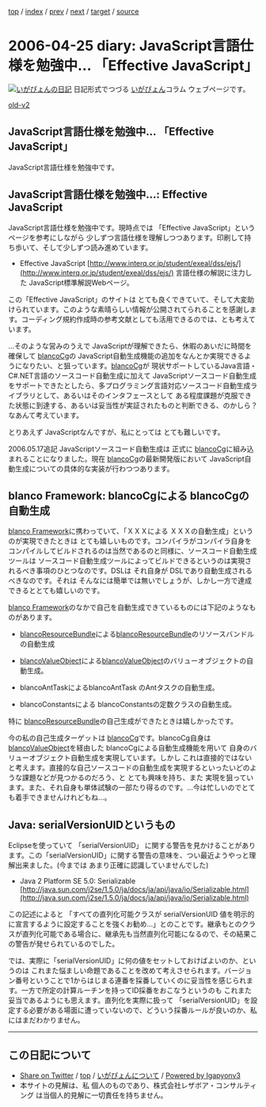 [top](../index.html) 
 / [index](index.html) 
 / [prev](ig060424.html) 
 / [next](ig060427.html) 
 / [target](https://www.igapyon.jp/igapyon/diary/2006/ig060425.html) 
 / [source](https://github.com/igapyon/diary/blob/master/2006/ig060425.src.md) 

2006-04-25 diary: JavaScript言語仕様を勉強中… 「Effective JavaScript」
=====================================================================================================
[![いがぴょんの日記](https://www.igapyon.jp/igapyon/diary/images/iga200306s.jpg "いがぴょん")](https://www.igapyon.jp/igapyon/diary/memo/memoigapyon.html) 日記形式でつづる [いがぴょん](https://www.igapyon.jp/igapyon/diary/memo/memoigapyon.html)コラム ウェブページです。

[old-v2](ig060425-orig.html)

## JavaScript言語仕様を勉強中… 「Effective JavaScript」

JavaScript言語仕様を勉強中です。


## JavaScript言語仕様を勉強中…: Effective JavaScript

JavaScript言語仕様を勉強中です。現時点では 「Effective JavaScript」というページを参考にしながら 少しずつ言語仕様を理解しつつあります。印刷して持ち歩いて、そして少しずつ読み進めています。

* Effective JavaScript
  [http://www.interq.or.jp/student/exeal/dss/ejs/](http://www.interq.or.jp/student/exeal/dss/ejs/)
  言語仕様の解説に注力した JavaScript標準解説Webページ。

この「Effective JavaScript」のサイトは とても良くできていて、そして大変助けられています。このような素晴らしい情報が公開されてられることを感謝します。コーディング規約作成時の参考文献としても活用できるのでは、とも考えています。

…そのような営みのうえで JavaScriptが理解できたら、休暇のあいだに時間を確保して [blancoCg](http://www.igapyon.jp/blanco/blancocg.html)の JavaScript自動生成機能の追加をなんとか実現できるようになりたい、と狙っています。[blancoCg](http://www.igapyon.jp/blanco/blancocg.html)が 現状サポートしているJava言語・C#.NET言語のソースコード自動生成に加えて JavaScriptソースコード自動生成をサポートできたとしたら、多プログラミング言語対応ソースコード自動生成ライブラリとして、あるいはそのインタフェースとして ある程度課題が克服できた状態に到達する、あるいは妥当性が実証されたものと判断できる、のかしら？ なあんて考えています。

とりあえず JavaScriptなんですが、私にとっては とても難しいです。

2006.05.17追記 JavaScriptソースコード自動生成は 正式に [blancoCg](http://www.igapyon.jp/blanco/blancocg.html)に組み込まれることになりました。現在 [blancoCg](http://www.igapyon.jp/blanco/blancocg.html)の最新開発版において JavaScript自動生成についての具体的な実装が行わつつあります。

## blanco Framework: blancoCgによる blancoCgの自動生成

[blanco Framework](http://www.igapyon.jp/blanco/blanco.ja.html)に携わっていて、「ＸＸＸによる ＸＸＸの自動生成」というのが実現できたときは とても嬉しいものです。コンパイラがコンパイラ自身をコンパイルしてビルドされるのは当然であるのと同様に、ソースコード自動生成ツールは ソースコード自動生成ツールによってビルドできるというのは実現されるべき事項のひとつなのです。DSLは それ自身が DSLであり自動生成されるべきなのです。それは そんなには簡単では無いでしょうが、しかし一方で達成できるととても嬉しいのです。

[blanco Framework](http://www.igapyon.jp/blanco/blanco.ja.html)のなかで自己を自動生成できているものには下記のようなものがあります。

* [blancoResourceBundle](http://www.igapyon.jp/blanco/blancoresourcebundle.html)による[blancoResourceBundle](http://www.igapyon.jp/blanco/blancoresourcebundle.html)のリソースバンドルの自動生成
  
* [blancoValueObject](http://www.igapyon.jp/blanco/blancovalueobject.html)による[blancoValueObject](http://www.igapyon.jp/blanco/blancovalueobject.html)のバリューオブジェクトの自動生成。
  
* blancoAntTaskによるblancoAntTask のAntタスクの自動生成。
  
* blancoConstantsによる blancoConstantsの定数クラスの自動生成。

特に [blancoResourceBundle](http://www.igapyon.jp/blanco/blancoresourcebundle.html)の自己生成ができたときは嬉しかったです。

今の私の自己生成ターゲットは [blancoCg](http://www.igapyon.jp/blanco/blancocg.html)です。blancoCg自身は [blancoValueObject](http://www.igapyon.jp/blanco/blancovalueobject.html)を経由した
blancoCgによる自動生成機能を用いて 自身のバリューオブジェクト自動生成を実現しています。しかし これは直接的ではないと考えます。直接的な自己ソースコードの自動生成を実現するといったいどのような課題などが見つかるのだろう、と とても興味を持ち、また 実現を狙っています。また、それ自身も単体試験の一部たり得るのです。…今は忙しいのでとても着手できませんけれどもね…。

## Java: serialVersionUIDというもの

Eclipseを使っていて 「serialVersionUID」 に関する警告を見かけることがあります。この「serialVersionUID」に関する警告の意味を、つい最近ようやっと理解出来ました。(今までは あまり正確に認識していませんでした)

* Java 2 Platform SE 5.0: Serializable
  [http://java.sun.com/j2se/1.5.0/ja/docs/ja/api/java/io/Serializable.html](http://java.sun.com/j2se/1.5.0/ja/docs/ja/api/java/io/Serializable.html)

この記述によると 「すべての直列化可能クラスが serialVersionUID 値を明示的に宣言するように設定することを強くお勧め…」とのことです。継承もとのクラスが直列化可能である場合に、継承先も当然直列化可能になるので、その結果この警告が発せられているのでした。

では、実際に「serialVersionUID」に何の値をセットしておけばよいのか、というのは これまた悩ましい命題であることを改めて考えさせられます。バージョン番号ということで1からはじまる連番を採番していくのに妥当性を感じられます。一方で所定の計算ルーチンを持ってID採番をおこなうというのも これまた妥当であるようにも思えます。直列化を実際に扱って 「serialVersionUID」を設定する必要がある場面に遭っていないので、どういう採番ルールが良いのか、私にはまだわかりません。


----------------------------------------------------------------------------------------------------

## この日記について

* [Share on Twitter](https://twitter.com/intent/tweet?hashtags=igapyon%2Cdiary%2C%E3%81%84%E3%81%8C%E3%81%B4%E3%82%87%E3%82%93&text=JavaScript%E8%A8%80%E8%AA%9E%E4%BB%95%E6%A7%98%E3%82%92%E5%8B%89%E5%BC%B7%E4%B8%AD%E2%80%A6+%E3%80%8CEffective+JavaScript%E3%80%8D&url=https%3A%2F%2Fwww.igapyon.jp%2Figapyon%2Fdiary%2F2006%2Fig060425.html) / [top](../index.html) / [いがぴょんについて](https://www.igapyon.jp/igapyon/diary/memo/memoigapyon.html) / [Powered by Igapyonv3](https://github.com/igapyon/igapyonv3)
* 本サイトの見解は、私 個人のものであり、株式会社レザボア・コンサルティング は当個人的見解に一切責任を持ちません。 
